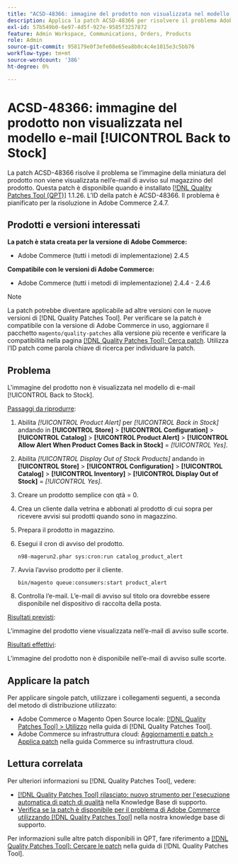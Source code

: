 ```yaml
---
title: "ACSD-48366: immagine del prodotto non visualizzata nel modello e-mail [!UICONTROL Back to Stock]"
description: Applica la patch ACSD-48366 per risolvere il problema Adobe Commerce, se l’immagine della miniatura del prodotto non viene visualizzata nell’e-mail di avviso sulle scorte del prodotto.
exl-id: 57b549b0-6e97-4d5f-927e-9585f3257872
feature: Admin Workspace, Communications, Orders, Products
role: Admin
source-git-commit: 958179e0f3efe08e65ea8b0c4c4e1015e3c5bb76
workflow-type: tm+mt
source-wordcount: '386'
ht-degree: 0%

---
```


# ACSD-48366: immagine del prodotto non visualizzata nel modello e-mail [!UICONTROL Back to Stock]

La patch ACSD-48366 risolve il problema se l’immagine della miniatura del prodotto non viene visualizzata nell’e-mail di avviso sul magazzino del prodotto. Questa patch è disponibile quando è installato [[!DNL Quality Patches Tool (QPT)]](/help/announcements/adobe-commerce-announcements/magento-quality-patches-released-new-tool-to-self-serve-quality-patches.md) 1.1.26. L’ID della patch è ACSD-48366. Il problema è pianificato per la risoluzione in Adobe Commerce 2.4.7.

## Prodotti e versioni interessati

**La patch è stata creata per la versione di Adobe Commerce:**

* Adobe Commerce (tutti i metodi di implementazione) 2.4.5

**Compatibile con le versioni di Adobe Commerce:**

* Adobe Commerce (tutti i metodi di implementazione) 2.4.4 - 2.4.6

>[!NOTE]
>
>La patch potrebbe diventare applicabile ad altre versioni con le nuove versioni di [!DNL Quality Patches Tool]. Per verificare se la patch è compatibile con la versione di Adobe Commerce in uso, aggiornare il pacchetto `magento/quality-patches` alla versione più recente e verificare la compatibilità nella pagina [[!DNL Quality Patches Tool]: Cerca patch](https://experienceleague.adobe.com/tools/commerce-quality-patches/index.html). Utilizza l’ID patch come parola chiave di ricerca per individuare la patch.

## Problema

L&#39;immagine del prodotto non è visualizzata nel modello di e-mail [!UICONTROL Back to Stock].

<u>Passaggi da riprodurre</u>:

1. Abilita *[!UICONTROL Product Alert]* per *[!UICONTROL Back in Stock]* andando in **[!UICONTROL Store]** > **[!UICONTROL Configuration]** > **[!UICONTROL Catalog]** > **[!UICONTROL Product Alert]** > **[!UICONTROL Allow Alert When Product Comes Back in Stock]** = *[!UICONTROL Yes]*.
1. Abilita *[!UICONTROL Display Out of Stock Products]* andando in **[!UICONTROL Store]** > **[!UICONTROL Configuration]** > **[!UICONTROL Catalog]** > **[!UICONTROL Inventory]** > **[!UICONTROL Display Out of Stock]** = *[!UICONTROL Yes]*.
1. Creare un prodotto semplice con qtà = 0.
1. Crea un cliente dalla vetrina e abbonati al prodotto di cui sopra per ricevere avvisi sui prodotti quando sono in magazzino.
1. Prepara il prodotto in magazzino.
1. Esegui il cron di avviso del prodotto.

   ```
   n98-magerun2.phar sys:cron:run catalog_product_alert
   ```

1. Avvia l’avviso prodotto per il cliente.

   ```
   bin/magento queue:consumers:start product_alert
   ```

1. Controlla l’e-mail. L’e-mail di avviso sul titolo ora dovrebbe essere disponibile nel dispositivo di raccolta della posta.

<u>Risultati previsti</u>:

L’immagine del prodotto viene visualizzata nell’e-mail di avviso sulle scorte.

<u>Risultati effettivi</u>:

L’immagine del prodotto non è disponibile nell’e-mail di avviso sulle scorte.

## Applicare la patch

Per applicare singole patch, utilizzare i collegamenti seguenti, a seconda del metodo di distribuzione utilizzato:

* Adobe Commerce o Magento Open Source locale: [[!DNL Quality Patches Tool] > Utilizzo](https://experienceleague.adobe.com/docs/commerce-operations/tools/quality-patches-tool/usage.html) nella guida di [!DNL Quality Patches Tool].
* Adobe Commerce su infrastruttura cloud: [Aggiornamenti e patch > Applica patch](https://experienceleague.adobe.com/docs/commerce-cloud-service/user-guide/develop/upgrade/apply-patches.html) nella guida Commerce su infrastruttura cloud.

## Lettura correlata

Per ulteriori informazioni su [!DNL Quality Patches Tool], vedere:

* [[!DNL Quality Patches Tool] rilasciato: nuovo strumento per l&#39;esecuzione automatica di patch di qualità](/help/announcements/adobe-commerce-announcements/magento-quality-patches-released-new-tool-to-self-serve-quality-patches.md) nella Knowledge Base di supporto.
* [Verifica se la patch è disponibile per il problema di Adobe Commerce utilizzando  [!DNL Quality Patches Tool]](/help/support-tools/patches-available-in-qpt-tool/check-patch-for-magento-issue-with-magento-quality-patches.md) nella nostra knowledge base di supporto.

Per informazioni sulle altre patch disponibili in QPT, fare riferimento a [[!DNL Quality Patches Tool]: Cercare le patch](https://experienceleague.adobe.com/tools/commerce-quality-patches/index.html) nella guida di [!DNL Quality Patches Tool].
